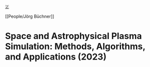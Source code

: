 [🇿](zotero://select/groups/5362326/items/83ZEKQKI)

[[People/Jörg Büchner]] 
# Space and Astrophysical Plasma Simulation: Methods, Algorithms, and Applications (2023)

